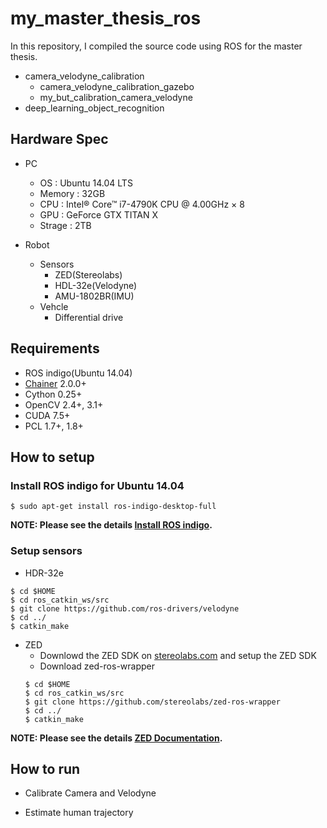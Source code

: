 # my_master_thesis_ros
In this repository, I compiled the source code using ROS for the master thesis.

- camera_velodyne_calibration
	- camera_velodyne_calibration_gazebo
	- my_but_calibration_camera_velodyne
- deep_learning_object_recognition

## Hardware Spec
- PC
	- OS : Ubuntu 14.04 LTS
	- Memory : 32GB
	- CPU : Intel® Core™ i7-4790K CPU @ 4.00GHz × 8 
	- GPU : GeForce GTX TITAN X
	- Strage : 2TB

- Robot
	- Sensors
		- ZED(Stereolabs)
		- HDL-32e(Velodyne)
		- AMU-1802BR(IMU)
	- Vehcle
		- Differential drive

## Requirements
- ROS indigo(Ubuntu 14.04)
- [Chainer](https://github.com/pfnet/chainer) 2.0.0+
- Cython 0.25+ 
- OpenCV 2.4+, 3.1+
- CUDA 7.5+
- PCL 1.7+, 1.8+

## How to setup
### Install ROS indigo for Ubuntu 14.04
```
$ sudo apt-get install ros-indigo-desktop-full
```
**NOTE: Please see the details [Install ROS indigo](http://wiki.ros.org/ja/indigo/Installation/Ubuntu).**

### Setup sensors
- HDR-32e
```
$ cd $HOME
$ cd ros_catkin_ws/src
$ git clone https://github.com/ros-drivers/velodyne
$ cd ../
$ catkin_make
```

- ZED
	- Downlowd the ZED SDK on [stereolabs.com](https://www.stereolabs.com/developers/release/2.1/#sdkdownloads_anchor) and setup the ZED SDK
	- Download zed-ros-wrapper
	```
	$ cd $HOME
	$ cd ros_catkin_ws/src
	$ git clone https://github.com/stereolabs/zed-ros-wrapper
	$ cd ../
	$ catkin_make
	```
**NOTE: Please see the details [ZED Documentation](https://www.stereolabs.com/documentation/overview/getting-started/introduction.html).**

## How to run
- Calibrate Camera and Velodyne

- Estimate human trajectory

